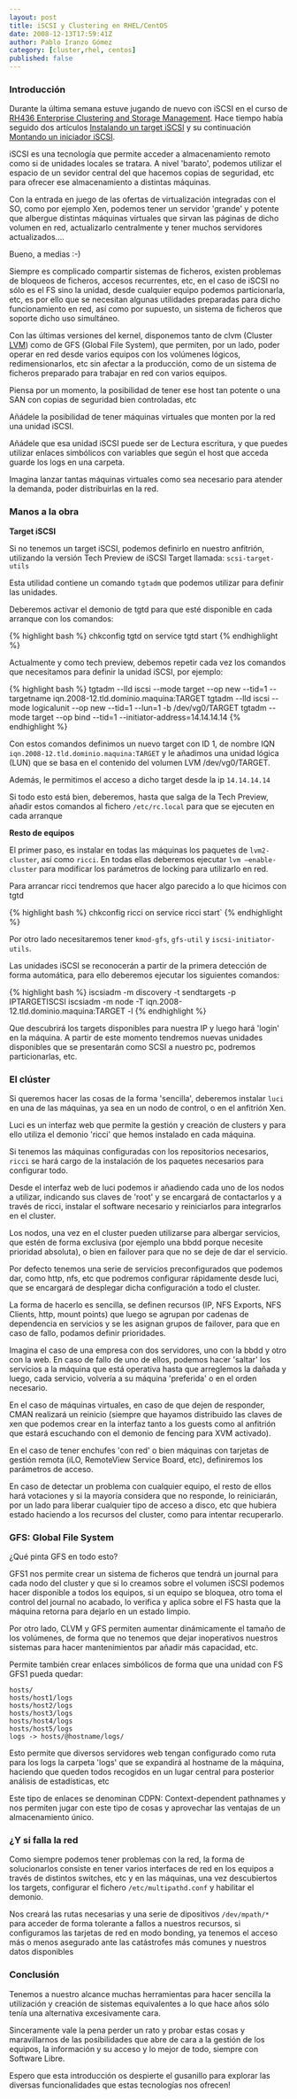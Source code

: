 ```yaml
---
layout: post
title: iSCSI y Clustering en RHEL/CentOS
date: 2008-12-13T17:59:41Z
author: Pablo Iranzo Gómez
category: [cluster,rhel, centos]
published: false
---
```


### Introducción 

Durante la última semana estuve jugando de nuevo con iSCSI en el curso
de [RH436 Enterprise Clustering and Storage Management](http://www.redhat.es/training/course/RH436). Hace tiempo
había seguido dos artículos [Instalando un target iSCSI](http://federicosayd.wordpress.com/2007/09/11/instalando-un-target-iscsi/)
y su continuación [Montando un iniciador iSCSI](http://federicosayd.wordpress.com/2007/09/13/montando-un-iniciador-iscsi-en-linux/).

iSCSI es una tecnología que permite acceder a almacenamiento remoto como si de unidades locales se tratara. A nivel 'barato', podemos utilizar el espacio de un sevidor central del que hacemos copias de seguridad, etc para ofrecer ese almacenamiento a distintas máquinas.

Con la entrada en juego de las ofertas de virtualización integradas con el SO, como por ejemplo Xen, podemos tener un servidor 'grande' y potente que albergue distintas máquinas virtuales que sirvan las páginas de dicho volumen en red, actualizarlo centralmente y tener muchos servidores actualizados....

Bueno, a medias :-)

Siempre es complicado compartir sistemas de ficheros, existen problemas de bloqueos de ficheros, accesos recurrentes, etc, en el caso de iSCSI no sólo es el FS sino la unidad, desde cualquier equipo podemos particionarla, etc, es por ello que se necesitan algunas utilidades preparadas para dicho funcionamiento en red, así como por supuesto, un sistema de ficheros que soporte dicho uso simultáneo.

Con las últimas versiones del kernel, disponemos tanto de clvm (Cluster [LVM](https://alufis35.uv.es/Gestor-de-Volumenes-Logicos-LVM.html)) como
de GFS (Global File System), que permiten, por un lado, poder operar en red desde varios equipos con los volúmenes lógicos, redimensionarlos, etc sin afectar a la producción, como de un sistema de ficheros preparado para trabajar en red con varios equipos.

Piensa por un momento, la posibilidad de tener ese host tan potente o una SAN con copias de seguridad bien controladas, etc

Añádele la posibilidad de tener máquinas virtuales que monten por la red una unidad iSCSI.

Añádele que esa unidad iSCSI puede ser de Lectura escritura, y que puedes utilizar enlaces simbólicos con variables que según el host que acceda guarde los logs en una carpeta. 

Imagina lanzar tantas máquinas virtuales como sea necesario para atender la demanda, poder distribuirlas en la red.

### Manos a la obra 

**Target iSCSI**

Si no tenemos un target iSCSI, podemos definirlo en nuestro anfitrión, utilizando la versión Tech Preview de iSCSI Target llamada: `scsi-target-utils`

Esta utilidad contiene un comando `tgtadm` que podemos utilizar para definir las unidades.

Deberemos activar el demonio de tgtd para que esté disponible en cada arranque con los comandos:

{% highlight bash %}
chkconfig tgtd on
service tgtd start
{% endhighlight %}

Actualmente y como tech preview, debemos repetir cada vez los comandos que necesitamos para definir la unidad iSCSI, por ejemplo:

{% highlight bash %}
tgtadm --lld iscsi --mode target --op new --tid=1 --targetname iqn.2008-12.tld.dominio.maquina:TARGET tgtadm --lld iscsi --mode logicalunit --op new --tid=1 --lun=1 -b /dev/vg0/TARGET tgtadm --mode target --op bind --tid=1 --initiator-address=14.14.14.14
{% endhighlight %}

Con estos comandos definimos un nuevo target con ID 1, de nombre IQN `iqn.2008-12.tld.dominio.maquina:TARGET` y le añadimos una unidad lógica (LUN) que se basa en el contenido del volumen LVM /dev/vg0/TARGET.

Además, le permitimos el acceso a dicho target desde la ip `14.14.14.14`

Si todo esto está bien, deberemos, hasta que salga de la Tech Preview, añadir estos comandos al fichero `/etc/rc.local` para que se ejecuten en cada arranque

**Resto de equipos**

El primer paso, es instalar en todas las máquinas los paquetes de `lvm2-cluster`, así como `ricci`. En todas ellas deberemos ejecutar `lvm —enable-cluster` para modificar los parámetros de locking para utilizarlo en red.

Para arrancar ricci tendremos que hacer algo parecido a lo que hicimos con tgtd

{% highlight bash %}
chkconfig ricci on
service ricci start`
{% endhighlight %}

Por otro lado necesitaremos tener `kmod-gfs`, `gfs-util` y `iscsi-initiator-utils`.

Las unidades iSCSI se reconocerán a partir de la primera detección de forma automática, para ello deberemos ejecutar los siguientes comandos:

{% highlight bash %}
iscsiadm -m discovery -t sendtargets -p IPTARGETISCSI iscsiadm -m node -T iqn.2008-12.tld.dominio.maquina:TARGET -l
{% endhighlight %}

Que descubrirá los targets disponibles para nuestra IP y luego hará 'login' en la máquina. A partir de este momento tendremos nuevas unidades disponibles que se presentarán como SCSI a nuestro pc, podremos
particionarlas, etc.

### El clúster 

Si queremos hacer las cosas de la forma 'sencilla', deberemos instalar `luci` en una de las máquinas, ya sea en un nodo de control, o en el anfitrión Xen.

Luci es un interfaz web que permite la gestión y creación de clusters y para ello utiliza el demonio 'ricci' que hemos instalado en cada máquina. 

Si tenemos las máquinas configuradas con los repositorios necesarios, `ricci` se hará cargo de la instalación de los paquetes necesarios para configurar todo.

Desde el interfaz web de luci podemos ir añadiendo cada uno de los nodos a utilizar, indicando sus claves de 'root' y se encargará de contactarlos y a través de ricci, instalar el software necesario y reiniciarlos para integrarlos en el cluster.

Los nodos, una vez en el cluster pueden utilizarse para albergar servicios, que estén de forma exclusiva (por ejemplo una bbdd porque  necesite prioridad absoluta), o bien en failover para que no se deje de dar el servicio.

Por defecto tenemos una serie de servicios preconfigurados que podemos dar, como http, nfs, etc que podremos configurar rápidamente desde luci, que se encargará de desplegar dicha configuración a todo el cluster.

La forma de hacerlo es sencilla, se definen recursos (IP, NFS Exports, NFS Clients, http, mount points) que luego se agrupan por cadenas de dependencia en servicios y se les asignan grupos de failover, para que  en caso de fallo, podamos definir prioridades.

Imagina el caso de una empresa con dos servidores, uno con la bbdd y otro con la web. En caso de fallo de uno de ellos, podemos hacer 'saltar' los servicios a la máquina que está operativa hasta que arreglemos la dañada y luego, cada servicio, volvería a su máquina 'preferida' o en el orden necesario.

En el caso de máquinas virtuales, en caso de que dejen de responder, CMAN realizará un reinicio (siempre que hayamos distribuido las claves de xen que podemos crear en la interfaz tanto a los guests como al anfitrión que estará escuchando con el demonio de fencing para XVM activado).

En el caso de tener enchufes 'con red' o bien máquinas con tarjetas de gestión remota (iLO, RemoteView Service Board, etc), definiremos los parámetros de acceso.

En caso de detectar un problema con cualquier equipo, el resto de ellos
hará votaciones y si la mayoría considera que no responde, lo
reiniciarán, por un lado para liberar cualquier tipo de acceso a disco,
etc que hubiera estado haciendo a los recursos del cluster, como para
intentar recuperarlo.

### GFS: Global File System 

¿Qué pinta GFS en todo esto?

GFS1 nos permite crear un sistema de ficheros que tendrá un journal para
cada nodo del cluster y que si lo creamos sobre el volumen iSCSI podemos
hacer disponible a todos los equipos, si un equipo se bloquea, otro toma
el control del journal no acabado, lo verifica y aplica sobre el FS
hasta que la máquina retorna para dejarlo en un estado limpio.

Por otro lado, CLVM y GFS permiten aumentar dinámicamente el tamaño de
los volúmenes, de forma que no tenemos que dejar inoperativos nuestros
sistemas para hacer mantenimientos par añadir más capacidad, etc.

Permite también crear enlaces simbólicos de forma que una unidad con FS
GFS1 pueda quedar:

~~~
hosts/
hosts/host1/logs
hosts/host2/logs
hosts/host3/logs
hosts/host4/logs
hosts/host5/logs
logs -> hosts/@hostname/logs/
~~~

Esto permite que diversos servidores web tengan configurado como ruta
para los logs la carpeta 'logs' que se expandirá al hostname de la
máquina, haciendo que queden todos recogidos en un lugar central para
posterior análisis de estadísticas, etc

Este tipo de enlaces se denominan CDPN: Context-dependent pathnames y
nos permiten jugar con este tipo de cosas y aprovechar las ventajas de
un almacenamiento único.

### ¿Y si falla la red 

Como siempre podemos tener problemas con la red, la forma de
solucionarlos consiste en tener varios interfaces de red en los equipos
a través de distintos switches, etc y en las máquinas, una vez
descubiertos los targets, configurar el fichero `/etc/multipathd.conf` y
habilitar el demonio.

Nos creará las rutas necesarias y una serie de dipositivos `/dev/mpath/*` para acceder de forma tolerante a fallos a nuestros recursos, si configuramos las tarjetas de red en modo bonding, ya tenemos el acceso más o menos asegurado ante las catástrofes más comunes y nuestros datos disponibles

### Conclusión 

Tenemos a nuestro alcance muchas herramientas para hacer sencilla la
utilización y creación de sistemas equivalentes a lo que hace años sólo
tenía una alternativa excesivamente cara.

Sinceramente vale la pena perder un rato y probar estas cosas y
maravillarnos de las posibilidades que abre de cara a la gestión de los
equipos, la información y su acceso y lo mejor de todo, siempre con
Software Libre.

Espero que esta introducción os despierte el gusanillo para explorar las
diversas funcionalidades que estas tecnologías nos ofrecen!
